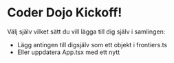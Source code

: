 # Coder Dojo Kickoff!

Välj själv vilket sätt du vill lägga till dig själv i samlingen:

- Lägg antingen till digsjälv som ett objekt i frontiers.ts
- Eller uppdatera App.tsx med ett nytt <FrontierCard>
